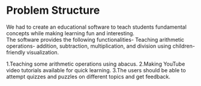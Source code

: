 # Problem Structure
We had to create an educational software to teach
students fundamental concepts while making
learning fun and interesting.<br>
The software provides the following
functionalities- Teaching arithmetic operations- addition,
subtraction, multiplication, and division using
children-friendly visualization.

1.Teaching some arithmetic operations using
abacus.
2.Making YouTube video tutorials available for
quick learning.
3.The users should be able to attempt quizzes and
puzzles on different topics and get feedback.
